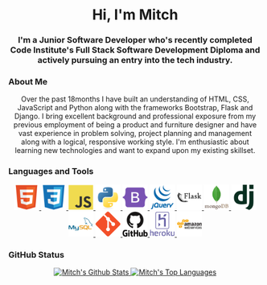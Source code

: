 <!-- <a href="#"><img width="100%" height="auto" src="https://i.imgur.com/iXuL1HG.png" height="175px"/></a> -->

<h1 align="center">Hi, I'm Mitch</h1>
<h3 align="center">I'm a Junior Software Developer who's recently completed Code Institute's Full Stack Software Development Diploma and actively pursuing an entry into the tech industry. </h3>

### About Me
<p align="center">
  Over the past 18months I have built an understanding of HTML, CSS, JavaScript and Python along with the frameworks Bootstrap, Flask and Django. I bring excellent background and professional exposure from my previous employment of being a product and furniture designer and have vast experience in problem solving, project planning and management along with a logical, responsive working style. I'm enthusiastic about learning new technologies and want to expand upon my existing skillset.
</p>

### Languages and Tools
<p align="center">
  <a href="https://www.w3schools.com/html/" target="_blank">
    <img src="https://raw.githubusercontent.com/devicons/devicon/master/icons/html5/html5-original.svg" alt="HTML5" width="50" height="50"/>
  </a>
  <a href="https://www.w3schools.com/css/" target="_blank">
    <img src="https://raw.githubusercontent.com/devicons/devicon/master/icons/css3/css3-original.svg" alt="CSS3" width="50" height="50"/>
  </a>
  <a href="https://developer.mozilla.org/en-US/docs/Web/JavaScript" target="_blank">
    <img src="https://raw.githubusercontent.com/devicons/devicon/master/icons/javascript/javascript-original.svg" alt="JavaScript" width="50" height="50"/>
  </a>
  <a href="https://www.python.org" target="_blank">
    <img src="https://raw.githubusercontent.com/devicons/devicon/master/icons/python/python-original.svg" alt="Python" width="50" height="50"/>
  </a>
  <a href="https://getbootstrap.com" target="_blank">
    <img src="https://raw.githubusercontent.com/devicons/devicon/master/icons/bootstrap/bootstrap-plain.svg" alt="Bootstrap" width="50" height="50"/>
  </a>
  <a href="https://jquery.com/" target="_blank">
    <img src="https://raw.githubusercontent.com/devicons/devicon/master/icons/jquery/jquery-plain-wordmark.svg" alt="jQuery" width="50" height="50"/>
  </a>
  <a href="https://flask.palletsprojects.com/en/2.0.x/" target="_blank">
    <img src="https://raw.githubusercontent.com/devicons/devicon/master/icons/flask/flask-original-wordmark.svg" alt="Flask" width="50" height="50"/>
  </a>
  <a href="https://www.mongodb.com/" target="_blank">
    <img src="https://raw.githubusercontent.com/devicons/devicon/master/icons/mongodb/mongodb-original-wordmark.svg" alt="mongoDB" width="50" height="50"/>
  </a>
  <a href="https://www.djangoproject.com/" target="_blank">
    <img src="https://raw.githubusercontent.com/devicons/devicon/master/icons/django/django-plain.svg" alt="Django" width="50" height="50"/>
  </a>
  <a href="https://www.mysql.com/" target="_blank">
    <img src="https://raw.githubusercontent.com/devicons/devicon/master/icons/mysql/mysql-original-wordmark.svg" alt="MySQL" width="50" height="50"/>
  </a>
  <a href="https://git-scm.com/" target="_blank">
    <img src="https://raw.githubusercontent.com/devicons/devicon/master/icons/git/git-original.svg" alt="git" width="50" height="50"/>
  </a>
  <a href="https://github.com/" target="_blank">
    <img src="https://raw.githubusercontent.com/devicons/devicon/master/icons/github/github-original-wordmark.svg" alt="GitHub" width="50" height="50"/>
  </a>
  <a href="https://www.heroku.com/home" target="_blank">
    <img src="https://raw.githubusercontent.com/devicons/devicon/master/icons/heroku/heroku-original-wordmark.svg" alt="Heroku" width="50" height="50"/>
  </a>
  <a href="https://aws.amazon.com/" target="_blank">
    <img src="https://raw.githubusercontent.com/devicons/devicon/master/icons/amazonwebservices/amazonwebservices-original-wordmark.svg" alt="AWS" width="50" height="50"/>
  </a>
</p>

### GitHub Status
<p align="center">
  <a href="https://github.com/mitchdavenport88/github-readme-stats">
    <img alt="Mitch's Github Stats" src="https://github-readme-stats.vercel.app/api?username=mitchdavenport88&show_icons=true&count_private=true&theme=react&hide_border=true&bg_color=0D1117" />
  </a>
  <a href="https://github.com/mitchdavenport88/github-readme-stats">
    <img alt="Mitch's Top Languages" src="https://github-readme-stats.vercel.app/api/top-langs/?username=mitchdavenport88&langs_count=8&count_private=true&layout=compact&theme=react&hide_border=true&bg_color=0D1117" />
  </a>
</p>

<!-- ### Contact Me -->

